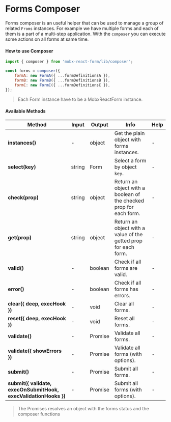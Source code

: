 # Forms Composer

Forms composer is an useful helper that can be used to manage a group of related `Froms` instances.
For example we have multiple forms and each of them is a part of a multi-step application.
With the `composer` you can execute some actions on all forms at same time.

#### How to use Composer

```javascript
import { composer } from 'mobx-react-form/lib/composer';

const forms = composer({
    formA: new FormA({ ...formDefinitionsA }),
    formB: new FormB({ ...formDefinitionsB }),
    formC: new FormC({ ...formDefinitionsC }),
});
```
> Each Form instance have to be a MobxReactForm instance.

#### Available Methods

| Method | Input | Output | Info | Help |
|---|---|---|---|---|
| **instances()** | - | object | Get the plain object with forms instances. | - |
| **select(key)** | string | Form | Select a form by object `key`. | - |
| **check(prop)** | string | object | Return an object with a boolean of the checked prop for each form. | - |
| **get(prop)** | string | object | Return an object with a value of the getted prop for each form. | - |
| **valid()** | - | boolean | Check if all forms are valid. | - |
| **error()** | - | boolean | Check if all forms has errors. | - |
| **clear({ deep, execHook })** | - | void | Clear all forms. | - |
| **reset({ deep, execHook })** | - | void | Reset all forms. | - |
| **validate()** | - | Promise | Validate all forms. | - |
| **validate({ showErrors })** | - | Promise | Validate all forms (with options). | - |
| **submit()** | - | Promise | Submit all forms. | - |
| **submit({ validate, execOnSubmitHook, execValidationHooks })** | - | Promise | Submit all forms (with options). | - |

> The Promises resolves an object with the forms status and the composer functions